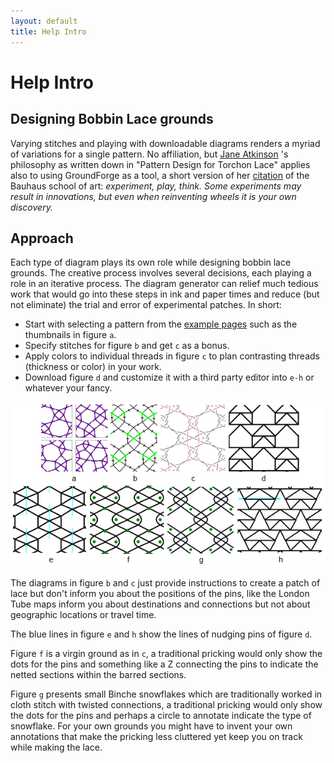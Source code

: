 ```yaml
---
layout: default
title: Help Intro
---
```


Help Intro
==========

Designing Bobbin Lace grounds
-----------------------------

Varying stitches and playing with downloadable diagrams renders
a myriad of variations for a single pattern.
No affiliation, but [Jane Atkinson] 's philosophy as written down in
"Pattern Design for Torchon Lace" applies also to using GroundForge as a tool,
a short version of her [citation] of the Bauhaus school of art:
_experiment, play, think. Some experiments may result in innovations,
but even when reinventing wheels it is your own discovery._


[GroundForge]: ../index.html
[Jane Atkinson]: http://www.contemporarylace.com/
[citation]: images/bauhaus.png


Approach
--------

Each type of diagram plays its own role while designing bobbin lace grounds. The creative process involves several decisions, each playing a role in an iterative process.
The diagram generator can relief much tedious work that would go into these steps in ink and paper times and reduce (but not eliminate) the trial and error of experimental patches. In short:

* Start with selecting a pattern from the [example pages](examples) such as the thumbnails in figure `a`.
* Specify stitches for figure `b` and get `c` as a bonus.
* Apply colors to individual threads in figure `c` to plan contrasting threads (thickness or color) in your work.
* Download figure `d` and customize it with a third party editor into `e-h` or whatever your fancy.

![](images/intro.png)

The diagrams in figure `b` and `c` just provide instructions to create a patch of lace
but don't inform you about the positions of the pins,
like the London Tube maps inform you about destinations and connections
but not about geographic locations or travel time.

The blue lines in figure `e` and `h` show the lines of nudging pins of figure `d`.

Figure `f` is a virgin ground as in `c`, a traditional pricking would only show the dots for the pins and something like a Z connecting the pins to indicate the netted sections within the barred sections.

Figure `g` presents small Binche snowflakes which are traditionally worked in cloth stitch with twisted connections, a traditional pricking would only show the dots for the pins and perhaps a circle to annotate indicate the type of snowflake.
For your own grounds you might have to invent your own annotations that make the pricking less cluttered yet keep you on track while making the lace.
